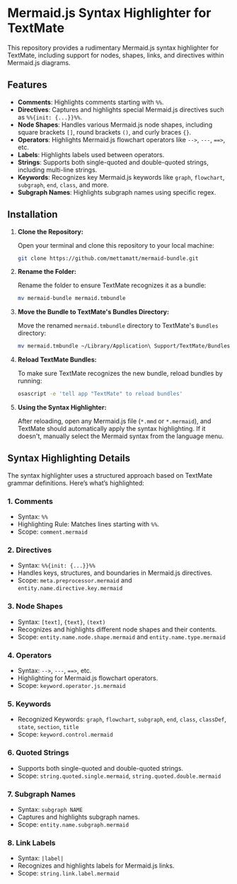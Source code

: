 # Mermaid.js Syntax Highlighter for TextMate

This repository provides a rudimentary Mermaid.js syntax highlighter for TextMate, including support for nodes, shapes, links, and directives within Mermaid.js diagrams.

## Features

- **Comments**: Highlights comments starting with `%%`.
- **Directives**: Captures and highlights special Mermaid.js directives such as `%%{init: {...}}%%`.
- **Node Shapes**: Handles various Mermaid.js node shapes, including square brackets `[]`, round brackets `()`, and curly braces `{}`.
- **Operators**: Highlights Mermaid.js flowchart operators like `-->`, `---`, `==>`, etc.
- **Labels**: Highlights labels used between operators.
- **Strings**: Supports both single-quoted and double-quoted strings, including multi-line strings.
- **Keywords**: Recognizes key Mermaid.js keywords like `graph`, `flowchart`, `subgraph`, `end`, `class`, and more.
- **Subgraph Names**: Highlights subgraph names using specific regex.

## Installation

1. **Clone the Repository:**

   Open your terminal and clone this repository to your local machine:

   ```bash
   git clone https://github.com/mettamatt/mermaid-bundle.git
   ```

2. **Rename the Folder:**

   Rename the folder to ensure TextMate recognizes it as a bundle:

   ```bash
   mv mermaid-bundle mermaid.tmbundle
   ```

3. **Move the Bundle to TextMate's Bundles Directory:**

   Move the renamed `mermaid.tmbundle` directory to TextMate's `Bundles` directory:

   ```bash
   mv mermaid.tmbundle ~/Library/Application\ Support/TextMate/Bundles/
   ```

4. **Reload TextMate Bundles:**

   To make sure TextMate recognizes the new bundle, reload bundles by running:

   ```bash
   osascript -e 'tell app "TextMate" to reload bundles'
   ```

5. **Using the Syntax Highlighter:**

   After reloading, open any Mermaid.js file (`*.mmd` or `*.mermaid`), and TextMate should automatically apply the syntax highlighting. If it doesn't, manually select the Mermaid syntax from the language menu.

## Syntax Highlighting Details

The syntax highlighter uses a structured approach based on TextMate grammar definitions. Here’s what’s highlighted:

### 1. **Comments**

- Syntax: `%%`
- Highlighting Rule: Matches lines starting with `%%`.
- Scope: `comment.mermaid`

### 2. **Directives**

- Syntax: `%%{init: {...}}%%`
- Handles keys, structures, and boundaries in Mermaid.js directives.
- Scope: `meta.preprocessor.mermaid` and `entity.name.directive.key.mermaid`

### 3. **Node Shapes**

- Syntax: `[text]`, `{text}`, `(text)`
- Recognizes and highlights different node shapes and their contents.
- Scope: `entity.name.node.shape.mermaid` and `entity.name.type.mermaid`

### 4. **Operators**

- Syntax: `-->`, `---`, `==>`, etc.
- Highlighting for Mermaid.js flowchart operators.
- Scope: `keyword.operator.js.mermaid`

### 5. **Keywords**

- Recognized Keywords: `graph`, `flowchart`, `subgraph`, `end`, `class`, `classDef`, `state`, `section`, `title`
- Scope: `keyword.control.mermaid`

### 6. **Quoted Strings**

- Supports both single-quoted and double-quoted strings.
- Scope: `string.quoted.single.mermaid`, `string.quoted.double.mermaid`

### 7. **Subgraph Names**

- Syntax: `subgraph NAME`
- Captures and highlights subgraph names.
- Scope: `entity.name.subgraph.mermaid`

### 8. **Link Labels**

- Syntax: `|label|`
- Recognizes and highlights labels for Mermaid.js links.
- Scope: `string.link.label.mermaid`
